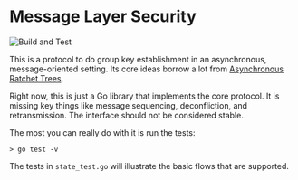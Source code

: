Message Layer Security
======================

![Build and Test](https://github.com/suhasHere/mls/workflows/Build%20and%20Test/badge.svg)

This is a protocol to do group key establishment in an asynchronous,
message-oriented setting.  Its core ideas borrow a lot from
[Asynchronous Ratchet Trees](https://eprint.iacr.org/2017/666.pdf).

Right now, this is just a Go library that implements the core
protocol.  It is missing key things like message sequencing,
deconfliction, and retransmission.  The interface should not be
considered stable.

The most you can really do with it is run the tests:

```
> go test -v
```

The tests in `state_test.go` will illustrate the basic flows that
are supported.
